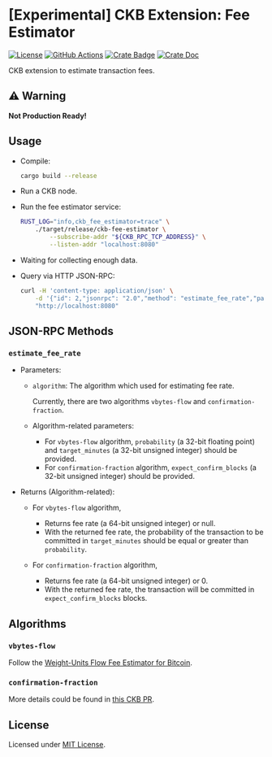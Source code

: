 # [Experimental] CKB Extension: Fee Estimator

[![License]](#license)
[![GitHub Actions]](https://github.com/yangby-cryptape/ckb-extension-fee-estimator/actions)
[![Crate Badge]](https://crates.io/crates/ckb-extension-fee-estimator)
[![Crate Doc]](https://docs.rs/ckb-extension-fee-estimator)

CKB extension to estimate transaction fees.

[License]: https://img.shields.io/badge/License-MIT-blue.svg
[GitHub Actions]: https://github.com/yangby-cryptape/ckb-extension-fee-estimator/workflows/CI/badge.svg
[Crate Badge]: https://img.shields.io/crates/v/ckb-extension-fee-estimator.svg
[Crate Doc]: https://docs.rs/ckb-extension-fee-estimator/badge.svg

## :warning: Warning

**Not Production Ready!**

## Usage

- Compile:

  ```bash
  cargo build --release
  ```

- Run a CKB node.

- Run the fee estimator service:

   ```bash
   RUST_LOG="info,ckb_fee_estimator=trace" \
       ./target/release/ckb-fee-estimator \
           --subscribe-addr "${CKB_RPC_TCP_ADDRESS}" \
           --listen-addr "localhost:8080"
   ```

- Waiting for collecting enough data.

- Query via HTTP JSON-RPC:

   ```bash
   curl -H 'content-type: application/json' \
       -d '{"id": 2,"jsonrpc": "2.0","method": "estimate_fee_rate","params": [{"algorithm":"vbytes-flow", "probability":0.90, "target_minutes": 10}]}' \
       "http://localhost:8080"
   ```

## JSON-RPC Methods

### `estimate_fee_rate`

- Parameters:

  - `algorithm`: The algorithm which used for estimating fee rate.

    Currently, there are two algorithms `vbytes-flow` and `confirmation-fraction`.

  - Algorithm-related parameters:

    - For `vbytes-flow` algorithm, `probability` (a 32-bit floating point) and `target_minutes` (a 32-bit unsigned integer) should be provided.
    - For `confirmation-fraction` algorithm, `expect_confirm_blocks` (a 32-bit unsigned integer) should be provided.

- Returns (Algorithm-related):

  - For `vbytes-flow` algorithm,
    - Returns fee rate (a 64-bit unsigned integer) or null.
    - With the returned fee rate, the probability of the transaction to be committed in `target_minutes` should be equal or greater than `probability`.

  - For `confirmation-fraction` algorithm,
    - Returns fee rate (a 64-bit unsigned integer) or 0.
    - With the returned fee rate, the transaction will be committed in `expect_confirm_blocks` blocks.

## Algorithms

### `vbytes-flow`

Follow the [Weight-Units Flow Fee Estimator for Bitcoin](https://bitcoiner.live/?tab=info).

### `confirmation-fraction`

More details could be found in [this CKB PR](https://github.com/nervosnetwork/ckb/pull/1659).

## License

Licensed under [MIT License].

[MIT License]: LICENSE
